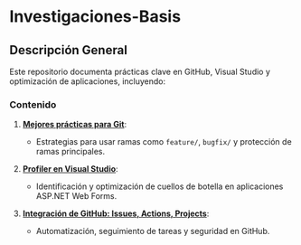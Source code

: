 # Investigaciones-Basis
## Descripción General
Este repositorio documenta prácticas clave en GitHub, Visual Studio y optimización de aplicaciones, incluyendo:

### Contenido

1. **[Mejores prácticas para Git](https://github.com/Danielammmm/Mejores-Pr-cticas-para-branches/tree/main)**:
   - Estrategias para usar ramas como `feature/`, `bugfix/` y protección de ramas principales.

2. **[Profiler en Visual Studio](https://github.com/Danielammmm/ProfilerDemo)**:
   - Identificación y optimización de cuellos de botella en aplicaciones ASP.NET Web Forms.

3. **[Integración de GitHub: Issues, Actions, Projects](https://github.com/Danielammmm/Actions_Repo/tree/main?tab=readme-ov-file)**:
   - Automatización, seguimiento de tareas y seguridad en GitHub.


